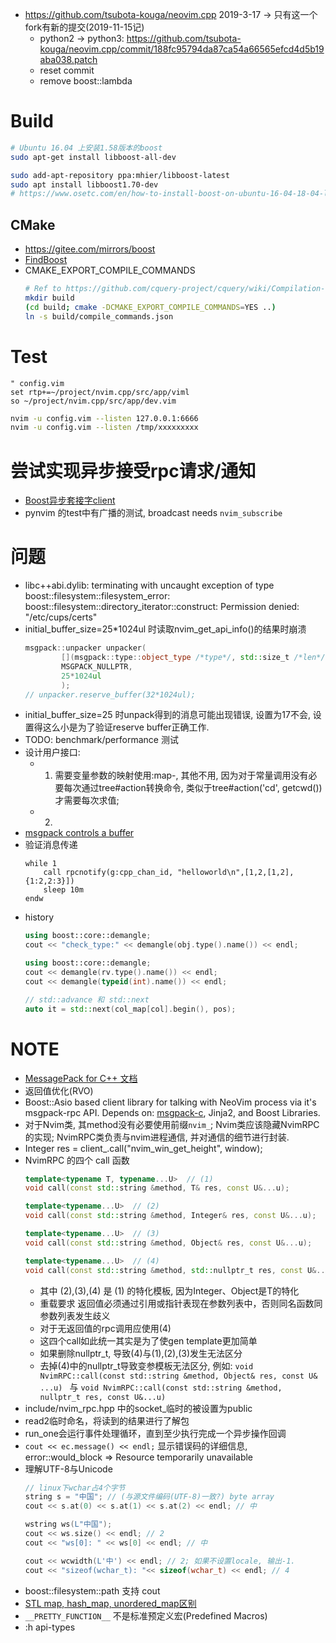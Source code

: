 * https://github.com/tsubota-kouga/neovim.cpp 2019-3-17 -> 只有这一个fork有新的提交(2019-11-15记)
    * python2 -> python3:
        https://github.com/tsubota-kouga/neovim.cpp/commit/188fc95794da87ca54a66565efcd4d5b19aba038.patch
    * reset commit
    * remove boost::lambda

# Build
```sh
# Ubuntu 16.04 上安装1.58版本的boost
sudo apt-get install libboost-all-dev

sudo add-apt-repository ppa:mhier/libboost-latest
sudo apt install libboost1.70-dev
# https://www.osetc.com/en/how-to-install-boost-on-ubuntu-16-04-18-04-linux.html
```
## CMake
- https://gitee.com/mirrors/boost
- [FindBoost](https://cmake.org/cmake/help/v3.15/module/FindBoost.html)
- CMAKE_EXPORT_COMPILE_COMMANDS
    ```sh
    # Ref to https://github.com/cquery-project/cquery/wiki/Compilation-database
    mkdir build
    (cd build; cmake -DCMAKE_EXPORT_COMPILE_COMMANDS=YES ..)
    ln -s build/compile_commands.json
    ```
# Test
```vim
" config.vim
set rtp+=~/project/nvim.cpp/src/app/viml
so ~/project/nvim.cpp/src/app/dev.vim
```
```sh
nvim -u config.vim --listen 127.0.0.1:6666
nvim -u config.vim --listen /tmp/xxxxxxxxx
```

# 尝试实现异步接受rpc请求/通知
* [Boost异步套接字client](https://www.boost.org/doc/libs/1_45_0/doc/html/boost_asio/example/timeouts/async_tcp_client.cpp)
* pynvim 的test中有广播的测试, broadcast needs `nvim_subscribe`

# 问题
* libc++abi.dylib: terminating with uncaught exception of type boost::filesystem::filesystem_error: boost::filesystem::directory_iterator::construct: Permission denied: "/etc/cups/certs"
* initial_buffer_size=25*1024ul 时读取nvim_get_api_info()的结果时崩溃
    ```cpp
    msgpack::unpacker unpacker(
            [](msgpack::type::object_type /*type*/, std::size_t /*len*/, void*) -> bool { return true; },
            MSGPACK_NULLPTR,
            25*1024ul
            );
    // unpacker.reserve_buffer(32*1024ul);
    ```
* initial_buffer_size=25 时unpack得到的消息可能出现错误, 设置为17不会, 设置得这么小是为了验证reserve buffer正确工作.
* TODO: benchmark/performance 测试
* 设计用户接口:
    * 1) 需要变量参数的映射使用:map-<expr>, 其他不用, 因为对于常量调用没有必要每次通过tree#action转换命令,
         类似于tree#action('cd', getcwd())才需要每次求值;
    * 2)
* [msgpack controls a buffer](https://github.com/msgpack/msgpack-c/wiki/v2_0_cpp_unpacker)
* 验证消息传递
    ```vim
    while 1
        call rpcnotify(g:cpp_chan_id, "helloworld\n",[1,2,[1,2],{1:2,2:3}])
        sleep 10m
    endw
    ```
* history
    ```cpp
    using boost::core::demangle;
    cout << "check_type:" << demangle(obj.type().name()) << endl;

    using boost::core::demangle;
    cout << demangle(rv.type().name()) << endl;
    cout << demangle(typeid(int).name()) << endl;

    // std::advance 和 std::next
    auto it = std::next(col_map[col].begin(), pos);
    ```
# NOTE
* [MessagePack for C++ 文档](http://c.msgpack.org/cpp/index.html)
* 返回值优化(RVO)
* Boost::Asio based client library for talking with NeoVim process via it's msgpack-rpc API.
  Depends on: [msgpack-c](https://github.com/msgpack/msgpack-c), Jinja2, and Boost Libraries.
* 对于Nvim类, 其method没有必要使用前缀`nvim_`;
  Nvim类应该隐藏NvimRPC的实现;
  NvimRPC类负责与nvim进程通信, 并对通信的细节进行封装.
* Integer res = client_.call("nvim_win_get_height", window);
* NvimRPC 的四个 call 函数
    ```cpp
    template<typename T, typename...U>  // (1)
    void call(const std::string &method, T& res, const U&...u);

    template<typename...U>  // (2)
    void call(const std::string &method, Integer& res, const U&...u);

    template<typename...U>  // (3)
    void call(const std::string &method, Object& res, const U&...u);

    template<typename...U>  // (4)
    void call(const std::string &method, std::nullptr_t res, const U&...u);

    ```
    * 其中 (2),(3),(4) 是 (1) 的特化模板, 因为Integer、Object是T的特化
    * 重载要求 返回值必须通过引用或指针表现在参数列表中，否则同名函数同参数列表发生歧义
    * 对于无返回值的rpc调用应使用(4)
    * 这四个call如此统一其实是为了使gen template更加简单
    * 如果删除nullptr_t, 导致(4)与(1),(2),(3)发生无法区分
    * 去掉(4)中的nullptr_t导致变参模板无法区分, 例如:
        `void NvimRPC::call(const std::string &method, Object& res, const U& ...u) ` 与
        `void NvimRPC::call(const std::string &method, nullptr_t res, const U&...u)`
* include/nvim_rpc.hpp 中的socket_临时的被设置为public
* read2临时命名，将读到的结果进行了解包
* run_one会运行事件处理循环，直到至少执行完成一个异步操作回调
* `cout << ec.message() << endl;` 显示错误码的详细信息, error::would_block => Resource temporarily unavailable
* 理解UTF-8与Unicode
    ```cpp
    // linux下wchar占4个字节
    string s = "中国"; // (与源文件编码(UTF-8)一致?) byte array
    cout << s.at(0) << s.at(1) << s.at(2) << endl; // 中

    wstring ws(L"中国");
    cout << ws.size() << endl; // 2
    cout << "ws[0]: " << ws[0] << endl; // 中

    cout << wcwidth(L'中') << endl; // 2; 如果不设置locale, 输出-1.
    cout << "sizeof(wchar_t): "<< sizeof(wchar_t) << endl; // 4
    ```
* boost::filesystem::path 支持 cout
* [STL map, hash_map, unordered_map区别](https://blog.csdn.net/haluoluo211/article/details/80877558)
* `__PRETTY_FUNCTION__` 不是标准预定义宏(Predefined Macros)
* :h api-types
